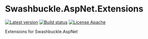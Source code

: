# Swashbuckle.AspNet.Extensions
[![Latest version](https://img.shields.io/nuget/v/FCP.Swashbuckle.Core.svg)](https://www.nuget.org/packages/FCP.Swashbuckle.Core/)  [![Build status](https://ci.appveyor.com/api/projects/status/ok2x2a1389q18jqi?svg=true)](https://ci.appveyor.com/project/wanlitao/swashbuckle-aspnet-extensions)  [![License Apache](https://img.shields.io/badge/license-Apache%202-blue.svg)](http://www.apache.org/licenses/LICENSE-2.0.html)

Extensions for Swashbuckle.AspNet
